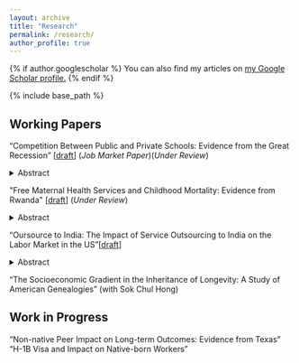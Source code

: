 ```yaml
---
layout: archive
title: "Research"
permalink: /research/
author_profile: true
---
```


{% if author.googlescholar %}
  You can also find my articles on <u><a href="{{author.googlescholar}}">my Google Scholar profile</a>.</u>
{% endif %}

{% include base_path %}

Working Papers
----
“Competition Between Public and Private Schools: Evidence from the Great Recession” [[draft](https://jiwonparkecon.github.io/files/jmp_jp_recent.pdf)] (*Job Market Paper*)(*Under Review*)
<details>
<summary>
Abstract
</summary>
<p>This paper asks whether funding for public schools affects parents' decision to send their children to private schools. In the wake of the Great Recession, funding for public K-12 education fell precipitously in the United States and stayed low for several years. Critically, states with greater historical reliance on state appropriations (rather than local or federal appropriations) and states with no income tax experienced larger cuts. These two features were set decades before the Great Recession, changed little over time, and do not predict other impacts of the Recession, such as unemployment, providing plausibly exogenous sources for variation in public school funding. I combine these two sources with the timing of the Great Recession to instrument for local public school funding. I find that students exposed to a $1,000 (9.0 percent) decrease in per-pupil funding are more likely to enroll in private schools by 0.48 to 0.59 percentage points (4.5 to 5.6 percent). I show further that the effect is strongest among high socioeconomic status students living in disadvantaged areas. These findings suggest that reductions in public school resources lead to greater inequality in education and negatively change student composition in public schools through school choice.</p>
</details>


"Free Maternal Health Services and Childhood Mortality: Evidence from Rwanda" [[draft](https://jiwonparkecon.github.io/files/Rwanda_JP.pdf)] (*Under Review*)
<details>
<summary>
Abstract
</summary>
<p>In 2006, Rwanda initiated Facility-Based Childbirth Policy (FBCP) to promote facility-based child delivery (FBD) and prenatal care. This paper studies the effect of this reform on FBD and prenatal care utilization, and childhood mortality rates. To identify the causal effect, I utilize the geographical variation of FBD in the baseline period and the timing of the policy in a difference-in-difference framework. My estimates suggest that the health reform increased FBD and the number of prenatal visits by 10-14 percentage points and 0.11-0.16 times, respectively.  Next, I examine whether the health reform reduced childhood mortality rates. The reform has a substantial effect on infant (under one year) and child (under five years) mortality, 12 and 25 reductions per 1,000 live births, respectively. However, the overall reduction in newborn (seven days) neonatal (30 days) mortality is not statistically significant despite a large increase in FBD. The results are robust to using alternative definitions of treatment status. I show that other policy interventions like performance-based financing schemes can strengthen the treatment effect on newborn and neonatal mortality, implying the importance of multiple approaches to reduce mortality rates. </p>
</details>

“Oursource to India: The Impact of Service Outsourcing to India on the Labor Market in the US”[[draft](https://jiwonparkecon.github.io/files/offshore_draft_recent.pdf)]
<details>
<summary>
Abstract
</summary>
<p>
While the impact of outsourcing in manufacturing industries is well-documented, relatively little is known about service outsourcing despite its growing importance in the economy. This paper is one of the few papers studying the effect of service outsourcing on the US's labor market, focusing on India, one of the most popular outsourcing destination countries. I examine whether the increase in service outsourcing to India has reduced the employment of the occupations with greater exposure to Indian service Imports. To account for endogeneity, I instrument for the growth of the US's service import from India exploiting the change in Indian import in European countries. The occupation level analysis gives a mixed result. An increase in service imports reduces the total employment from 2000 to 2007; however, this effect attenuates in the later period of 2007 to 2017. The change is skill-biased: the reduction in employment is smaller for college-educated workers in the first period, and the sign reverses later.  
  </p>
</details>

“The Socioeconomic Gradient in the Inheritance of Longevity: A Study of American Genealogies” (with Sok Chul Hong)


Work in Progress
----
“Non-native Peer Impact on Long-term Outcomes: Evidence from Texas”
<br>
“H-1B Visa and Impact on Native-born Workers”

